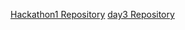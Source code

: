 [Hackathon1 Repository](https://github.com/sheggygal/hackaton1)
[day3 Repository](day3/mini_project1_day3_week8.ipynb)
